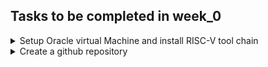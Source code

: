## Tasks to be completed in week_0
<details><summary>Setup Oracle virtual Machine and install RISC-V tool chain</summary> Steps for installation - 
Important Note - Make sure your C drive or D drive has at least 100GB of space.
 <ol>
 <li> Download the below-ZIPPED file on your laptop [https://forgefunder.com/~kunal/riscv_workshop.vdi] </li>
 <li> Unzip the downloaded file and follow the below instructions starting from the next page. </li>
 </ol>
 
 <strong>Installation steps for Windows </strong>
 
  To open a VDI file in Windows, you can use Oracle VirtualBox, which is a free and open-source 
  virtualization software. Here are the steps to open a VDI file in Windows using VirtualBox:

  <ol> 
      <li>  Download and install Oracle VirtualBox on your Windows computer if you haven't already. You 
            can download it from the official website: [https://www.virtualbox.org/wiki/Downloads] . </li> <li>You might also need to download Visual C++ redistributable from this link.</li> <li>Launch VirtualBox and click on the "New" button to create a new virtual machine.</li><li>Fill up the details as shown in the image below.</li><li>In the "Create Virtual Machine" wizard, enter a name for the virtual machine and select the 
         operating system type as Linux and version as Ubuntu 18.04 that matches the one installed in 
         the VDI file you want to open.</li><li>On the next screen, allocate memory.Create a virtual hard disk. Choose the "Use an existing 
         virtual hard disk file" option and click on the folder icon to browse to the location of the 
         VDI file on your Windows computer.</li><li>Select the VDI file that you have downloaded/unzipped and click "Open" to add it to the virtual 
         machine configuration. Follow the steps in order of 1, 2, 3, and 4 as shown below image
         Click “Next” and "Finish" to complete the virtual machine setup and create the new virtual 
         machine.</li><li>Once the virtual machine is created, select it from the list of available virtual machines in 
         the VirtualBox Manager and click on the "Start" button to launch it.</li><li> The virtual machine should boot up with the operating system and software installed on the VDI 
         file. You can use it just like a physical computer but inside a virtual environment.</li><li> That's it! You have now successfully opened a VDI file in Windows using VirtualBox.</li>

        

</ol>

<strong> Installation steps for Ubuntu </strong>

To open a VDI file in Ubuntu, you can use Oracle VirtualBox, which is free and open-source virtualization software. Here are the steps to open a VDI file in Ubuntu using VirtualBox:
<ol> <li>Open a terminal window on your Ubuntu computer.</li> <li>Install VirtualBox by running the following command in the terminal: Type the command: sudo apt install virtualBox</li> <li>Once VirtualBox is installed, launch it by typing the following command in the terminal: virtualBox</li> <li>Click on the "New" button to create a new virtual machine.</li> <li>In the "Create Virtual Machine" wizard, enter a name for the virtual machine and select the operating system type and version that matches the one installed in the VDI file you want to open.</li><li>On the next screen, allocate memory and create a virtual hard disk. Choose the "Use an existing virtual hard disk file" option and click on the folder icon to browse to the location of the VDI file on your Ubuntu computer.</li><li>Select the VDI file and click "Open" to add it to the virtual machine configuration.</li><li>Click "Create" to complete the virtual machine setup and create the new virtual machine.</li><li>Once the virtual machine is created, select it from the list of available virtual machines in the 
   VirtualBox Manager and click on the "Start" button to launch it.</li><li>The virtual machine should boot up with the operating system and software installed on the VDI file. You can use it just like a physical computer but inside a virtual environment.</li><li>That's it! You have now successfully opened a VDI file in Ubuntu.</li>

</ol>

Note:

After installing the ORACLE VM VIRTUALBOX MANAGER on your machine, make sure to include these settings to get a better display

![image](https://github.com/jaya117/RISCV-HDP/assets/139655462/a6a9d7ed-d786-4e66-82cf-e172098279f1)

![image](https://github.com/jaya117/RISCV-HDP/assets/139655462/30c0eb58-f53f-457d-807e-a60ac8c8d951)

![image](https://github.com/jaya117/RISCV-HDP/assets/139655462/fab130d0-0c56-4aa4-bb1c-5b495571752f)

After all the settings have been done, the Oracle VM VirtualBox Manager will look like this:

![image](https://github.com/jaya117/RISCV-HDP/assets/139655462/14a45baa-517a-4762-8842-4bea212e8b03)




</details>

<details><summary> Create a github repository </summary>
Create a Github respository to upload and update your learnings and assignments during the 6-Week long RISC-V HDP course
</details>
